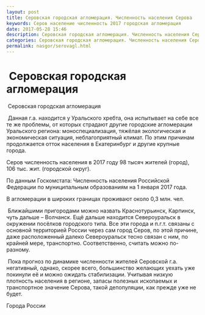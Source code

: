 ```yaml
---
layout: post
title: Серовская городская агломерация. Численность населения Серова
keywords: Серов население численность 2017 городская агломерация
date: 2017-05-28 15:46
description: Серовская городская агломерация. Численность населения Серова 2017
categories: Серовская городская агломерация. Численность населения Серова 2017
permalink: nasgor/serovagl.html
---
```


#  Серовская городская агломерация



 Серовская городская агломерация



 Данная г.а. находится у Уральского хребта, она испытывает на себе все те же проблемы, от которых страдают другие городские агломерации Уральского региона: моноспециализация, тяжёлая экологическая и экономическая ситуация, неблагоприятный климат. По этим причинам продолжается отток населения в Екатеринбург и другие крупные города. 





Серов численность населения в 2017 году 98 тысяч жителей (город), 106 тыс. жит. (городской округ).


По данным Госкомстата: Численность населения Российской Федерации по муниципальным образованиям на 1 января 2017 года.



В агломерации в широких границах проживают около 0,3 млн. чел.


 Ближайшими пригородами можно назвать Краснотурьинск, Карпинск, чуть дальше – Волчанск.  Ещё дальше находится Североуральск в окружении посёлков городского типа.
Все эти города и п.г.т. связаны с основной территорией России через сам город Серов, по этой причине, даже расположенный далеко Североуральск тесно связан с ним, по крайней мере, транспортно. Соответственно, считать можно по-разному.




 Пока прогноз по динамике численности жителей Серовской г.а. негативный, однако, скорее всего, большинство желающих уехать уже покинули её и можно ожидать стабилизации. Учитывая низкую плотность населения в регионе, запасы полезных ископаемых и транспортное значение Серова, такой депопуляции, как прежде уже не будет. 




Города России

		
